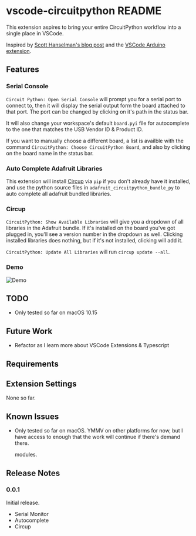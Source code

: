 # vscode-circuitpython README

This extension aspires to bring your entire CircuitPython workflow into a single
place in VSCode.

Inspired by [Scott Hanselman's blog
post](https://www.hanselman.com/blog/UsingVisualStudioCodeToProgramCircuitPythonWithAnAdaFruitNeoTrellisM4.aspx)
and the [VSCode Arduino extension](https://github.com/Microsoft/vscode-arduino).

## Features

### Serial Console

`Circuit Python: Open Serial Console` will prompt you for a serial port to
connect to, then it will display the serial output form the board attached to
that port. The port can be changed by clicking on it's path in the status bar.

It will also change your workspace's default `board.pyi` file for autocomplete
to the one that matches the USB Vendor ID & Product ID.

If you want to manually choose a different board, a list is availble with the
command `CircuitPython: Choose CircuitPython Board`, and also by clicking on the
board name in the status bar.

### Auto Complete Adafruit Libraries

This extension will install [Circup](https://github.com/adafruit/circup) via
`pip` if you don't already have it installed, and use the python source files in
`adafruit_circuitpython_bundle_py` to auto complete all adafruit bundled
libraries.

### Circup

`CircuitPython: Show Available Libraries` will give you a dropdown of all
libraries in the Adafruit bundle. If it's installed on the board you've got
plugged in, you'll see a version number in the dropdown as well. Clicking
installed libraries does nothing, but if it's not installed, clicking will add
it.

`CircuitPython: Update All Libraries` will run `circup update --all`.

### Demo

![Demo](images/circuitpy-demo.gif)

## TODO

* Only tested so far on macOS 10.15


## Future Work

* Refactor as I learn more about VSCode Extensions & Typescript

## Requirements

## Extension Settings

None so far.

## Known Issues

* Only tested so far on macOS. YMMV on other platforms for now, but I have access
  to enough that the work will continue if there's demand there.
 
  modules.
## Release Notes

### 0.0.1

Initial release.
* Serial Monitor
* Autocomplete
* Circup
